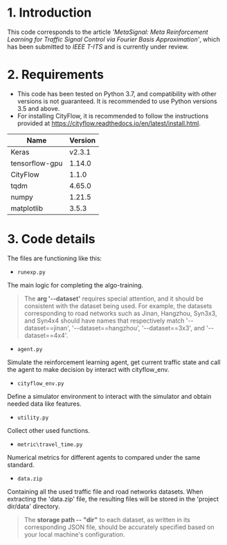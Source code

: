 # 1. Introduction

This code corresponds to the article _'MetaSignal: Meta Reinforcement Learning for Traffic Signal Control via Fourier Basis Approximation'_, which has been submitted to _IEEE T-ITS_ and is currently under review.

# 2. Requirements

- This code has been tested on Python 3.7, and compatibility with other versions is not guaranteed. It is recommended to use Python versions 3.5 and above.
- For installing CityFlow, it is recommended to follow the instructions provided at https://cityflow.readthedocs.io/en/latest/install.html.
  
|Name| Version |
|---|---------|
|Keras| v2.3.1   |
|tensorflow-gpu| 1.14.0  |
|CityFlow| 1.1.0   |
| tqdm | 4.65.0 |
| numpy | 1.21.5  |
| matplotlib |  3.5.3  |



# 3. Code details

The files are functioning like this:

* ``runexp.py``

The main logic for completing the algo-training.
 > The **arg '--dataset'** requires special attention, and it should be consistent with the dataset being used. For example, the datasets corresponding to road networks such as Jinan, Hangzhou, Syn3x3, and Syn4x4 should have names that respectively match '--dataset==jinan', '--dataset==hangzhou', '--dataset==3x3', and '--dataset==4x4'.
 
* ``agent.py``

Simulate the reinforcement learning agent, get current traffic state and call the agent to make decision by interact with cityflow_env.

* ``cityflow_env.py``

Define a simulator environment to interact with the simulator and obtain needed data like features.

* ``utility.py``

Collect other used functions.

* ``metric\travel_time.py``

Numerical metrics for different agents to compared under the same standard.

* ``data.zip``

Containing all the used traffic file and road networks datasets. When extracting the 'data.zip' file, the resulting files will be stored in the 'project dir/data' directory.

> The **storage path -- "dir"** to each dataset, as written in its corresponding JSON file, should be accurately specified based on your local machine's configuration.
